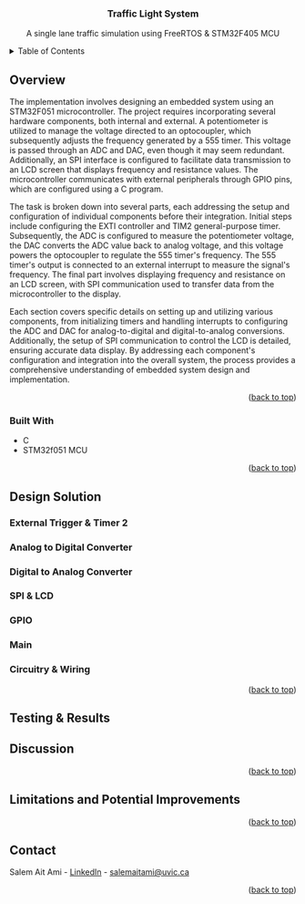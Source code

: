 <a name="readme-top"></a>

<!-- Title -->
<div align="center">
<h3 align="center">Traffic Light System</h3>

  <p align="center">
    A single lane traffic simulation using FreeRTOS & STM32F405 MCU
  </p>
</div>


<!-- TABLE OF CONTENTS -->
<details>
  <summary>Table of Contents</summary>
  <ol>
    <li>
      <a href="#overview">Overview</a>
      <ul>
        <li><a href="#built-with">Built With</a></li>
      </ul>
    </li>
    <li>
      <a href="#design-solution">Design Solution</a>
      <ul>
        <li><a href="#external-trigger--timer-2">External Trigger & Timer 2</a></li>
        <li><a href="#analog-to-digital-converter">Analog to Digital Converter</a></li>
        <li><a href="#digital-to-analog-converter">Digital to Analog Converter</a></li>
        <li><a href="#spi--lcd">SPI & LCD</a></li>
        <li><a href="#gpio">GPIO</a></li>
        <li><a href="#main">Main</a></li>
        <li><a href="#circuitry--wiring">Circuitry & Wiring</a></li>
      </ul>
    </li>
    <li><a href="#testing--results">Testing & Results</a></li>
    <li><a href="#discussion">Discussion</a></li>
    <li><a href="#limitations-and-potential-improvements">Limitations and Potential Improvements</a></li>
    <li><a href="#contact">Contact</a></li>
  </ol>
</details>



<!-- ABOUT THE PROJECT -->
## Overview

The implementation involves designing an embedded system using an STM32F051 microcontroller. The project requires incorporating several hardware components, both internal and external. A potentiometer is utilized to manage the voltage directed to an optocoupler, which subsequently adjusts the frequency generated by a 555 timer. This voltage is passed through an ADC and DAC, even though it may seem redundant. Additionally, an SPI interface is configured to facilitate data transmission to an LCD screen that displays frequency and resistance values. The microcontroller communicates with external peripherals through GPIO pins, which are configured using a C program.

The task is broken down into several parts, each addressing the setup and configuration of individual components before their integration. Initial steps include configuring the EXTI controller and TIM2 general-purpose timer. Subsequently, the ADC is configured to measure the potentiometer voltage, the DAC converts the ADC value back to analog voltage, and this voltage powers the optocoupler to regulate the 555 timer's frequency. The 555 timer's output is connected to an external interrupt to measure the signal's frequency. The final part involves displaying frequency and resistance on an LCD screen, with SPI communication used to transfer data from the microcontroller to the display.

Each section covers specific details on setting up and utilizing various components, from initializing timers and handling interrupts to configuring the ADC and DAC for analog-to-digital and digital-to-analog conversions. Additionally, the setup of SPI communication to control the LCD is detailed, ensuring accurate data display. By addressing each component's configuration and integration into the overall system, the process provides a comprehensive understanding of embedded system design and implementation.

<p align="right">(<a href="#readme-top">back to top</a>)</p>


### Built With

* C
* STM32f051 MCU

<p align="right">(<a href="#readme-top">back to top</a>)</p>


<!-- DESIGN SOLUTION -->
## Design Solution

### External Trigger & Timer 2



### Analog to Digital Converter



### Digital to Analog Converter



### SPI & LCD



### GPIO



### Main



### Circuitry & Wiring



<p align="right">(<a href="#readme-top">back to top</a>)</p>

<!-- TESTING & RESULTS -->
## Testing & Results



<!-- DISCUSSION -->
## Discussion



<p align="right">(<a href="#readme-top">back to top</a>)</p>

<!-- LIMITATIONS & POTENTIAL IMPROVEMENTS -->
## Limitations and Potential Improvements



<p align="right">(<a href="#readme-top">back to top</a>)</p>


<!-- CONTACT -->
## Contact

Salem Ait Ami - [LinkedIn](https://www.linkedin.com/in/salemaitami/) - [salemaitami@uvic.ca](salemaitami@uvic.ca)

<p align="right">(<a href="#readme-top">back to top</a>)</p>



<!-- MARKDOWN LINKS & IMAGES -->
[breadboard]: images/breadboard.png
[circuit-diagram]: images/circuit_diagram.png
[prv]: images/prv_setup_hardware.png
[includes]: images/includes.png
[main]: images/maintls.png
[task1]: images/task1.png
[task2]: images/task2.png
[task3]: images/task3.png
[task4]: images/task4.png
